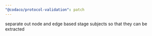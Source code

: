 ```yaml
---
"@codaco/protocol-validation": patch
---
```


separate out node and edge based stage subjects so that they can be extracted
